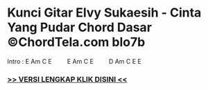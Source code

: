 
 # Kunci Gitar Elvy Sukaesih - Cinta Yang Pudar Chord Dasar ©ChordTela.com blo7b


Intro : E Am C E         E Am C E         D Am C E E

###  <a href="https://shortlighzx.web.app?sq=Kunci Gitar Elvy Sukaesih - Cinta Yang Pudar Chord Dasar ©ChordTela.com"> >> VERSI LENGKAP KLIK DISINI << </a>
